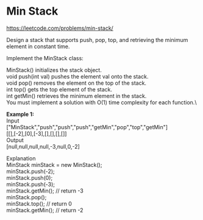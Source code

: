 # Min Stack
https://leetcode.com/problems/min-stack/

Design a stack that supports push, pop, top, and retrieving the minimum element in constant time.

Implement the MinStack class:

MinStack() initializes the stack object.\
void push(int val) pushes the element val onto the stack.\
void pop() removes the element on the top of the stack.\
int top() gets the top element of the stack.\
int getMin() retrieves the minimum element in the stack.\
You must implement a solution with O(1) time complexity for each function.\

<b>Example 1:</b>\
Input\
["MinStack","push","push","push","getMin","pop","top","getMin"]\
[[],[-2],[0],[-3],[],[],[],[]]\
Output\
[null,null,null,null,-3,null,0,-2]

Explanation\
MinStack minStack = new MinStack();\
minStack.push(-2);\
minStack.push(0);\
minStack.push(-3);\
minStack.getMin(); // return -3\
minStack.pop();\
minStack.top();    // return 0\
minStack.getMin(); // return -2